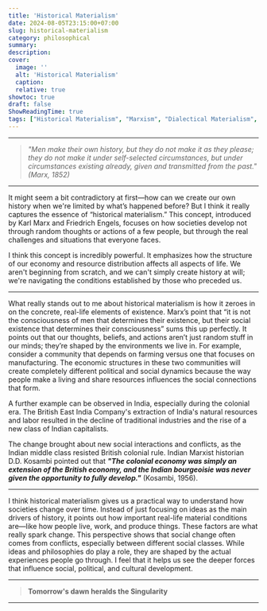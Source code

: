 ```yaml
---
title: 'Historical Materialism'
date: 2024-08-05T23:15:00+07:00
slug: historical-materialism 
category: philosophical
summary:
description:
cover:
  image: ''
  alt: 'Historical Materialism'
  caption:
  relative: true
showtoc: true
draft: false
ShowReadingTime: true
tags: ["Historical Materialism", "Marxism", "Dialectical Materialism", "Karl Marx", "Materialist Philosophy", "Social Change", "Class Struggle", "Economic Determinism", "Historical Materialist Analysis", "Revolutionary Theory"]
---
```


---

> _"Men make their own history, but they do not make it as they please; they do not make it under self-selected circumstances, but under circumstances existing already, given and transmitted from the past." (Marx, 1852)_

---

It might seem a bit contradictory at first—how can we create our own history when we're limited by what’s happened before? But I think it really captures the essence of “historical materialism.” This concept, introduced by Karl Marx and Friedrich Engels, focuses on how societies develop not through random thoughts or actions of a few people, but through the real challenges and situations that everyone faces.

I think this concept is incredibly powerful. It emphasizes how the structure of our economy and resource distribution affects all aspects of life. We aren't beginning from scratch, and we can't simply create history at will; we're navigating the conditions established by those who preceded us.

---

What really stands out to me about historical materialism is how it zeroes in on the concrete, real-life elements of existence. Marx’s point that “it is not the consciousness of men that determines their existence, but their social existence that determines their consciousness” sums this up perfectly. It points out that our thoughts, beliefs, and actions aren’t just random stuff in our minds; they’re shaped by the environments we live in. For example, consider a community that depends on farming versus one that focuses on manufacturing. The economic structures in these two communities will create completely different political and social dynamics because the way people make a living and share resources influences the social connections that form.

A further example can be observed in India, especially during the colonial era. The British East India Company's extraction of India's natural resources and labor resulted in the decline of traditional industries and the rise of a new class of Indian capitalists.

The change brought about new social interactions and conflicts, as the Indian middle class resisted British colonial rule. Indian Marxist historian D.D. Kosambi pointed out that **_"The colonial economy was simply an extension of the British economy, and the Indian bourgeoisie was never given the opportunity to fully develop."_** (Kosambi, 1956).

---

I think historical materialism gives us a practical way to understand how societies change over time. Instead of just focusing on ideas as the main drivers of history, it points out how important real-life material conditions are—like how people live, work, and produce things. These factors are what really spark change. This perspective shows that social change often comes from conflicts, especially between different social classes. While ideas and philosophies do play a role, they are shaped by the actual experiences people go through. I feel that it helps us see the deeper forces that influence social, political, and cultural development.

---

> **Tomorrow's dawn heralds the Singularity**

---
